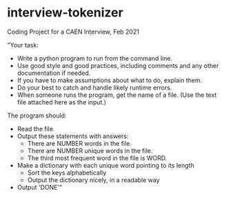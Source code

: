 # interview-tokenizer
Coding Project for a CAEN Interview, Feb 2021

"Your task:
- Write a python program to run from the command line.
- Use good style and good practices, including comments and any other documentation if needed.
- If you have to make assumptions about what to do, explain them.
- Do your best to catch and handle likely runtime errors.
- When someone runs the program, get the name of a file.  (Use the text file attached here as the input.)

The program should:
- Read the file
- Output these statements with answers:
  - There are NUMBER words in the file.
  - There are NUMBER unique words in the file.
  - The third most frequent word in the file is WORD.
- Make a dictionary with each unique word pointing to its length
  - Sort the keys alphabetically
  - Output the dictionary nicely, in a readable way
- Output 'DONE'"
